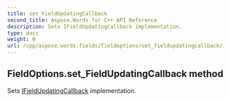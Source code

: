 ```yaml
---
title: set_FieldUpdatingCallback
second_title: Aspose.Words for C++ API Reference
description: Sets IFieldUpdatingCallback implementation. 
type: docs
weight: 0
url: /cpp/aspose.words.fields/fieldoptions/set_fieldupdatingcallback/
---
```

## FieldOptions.set_FieldUpdatingCallback method


Sets [IFieldUpdatingCallback](../ifieldupdatingcallback/) implementation.

